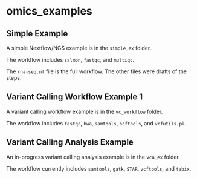 # omics_examples

## Simple Example
A simple Nextflow/NGS example is in the `simple_ex` folder.

The workflow includes `salmon`, `fastqc`, and `multiqc`.

The `rna-seq.nf` file is the full workflow. The other files were drafts of the steps. 

## Variant Calling Workflow Example 1
A variant calling workflow example is in the `vc_workflow` folder.

The workflow includes `fastqc`, `bwa`, `samtools`, `bcftools`, and `vcfutils.pl`.

## Variant Calling Analysis Example
An in-progress variant calling analysis example is in the `vca_ex` folder.

The workflow currently includes `samtools`, `gatk`, `STAR`, `vcftools`, and `tabix`.
